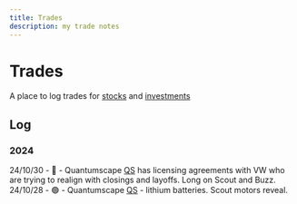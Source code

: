 ```yaml
---
title: Trades
description: my trade notes
---
```


# Trades

A place to log trades for [stocks](/notes/work/stocks) and [investments](/notes/work/wealth)

## Log

### 2024

24/10/30 -  🔴 - Quantumscape [QS](https://www.google.com/finance/quote/QS:NYSE) has licensing agreements with VW who are trying to realign with closings and layoffs. Long on Scout and Buzz.  
24/10/28 -  🟢 - Quantumscape [QS](https://www.google.com/finance/quote/QS:NYSE) - lithium batteries. Scout motors reveal. 
